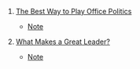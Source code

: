 1. [The Best Way to Play Office Politics](https://youtu.be/UGdRyPN3IRk)
    - [Note](./Note/The_Best_Way_to_Play_Office_Politics.md)

2. [What Makes a Great Leader?](https://youtu.be/ME5arjlSTGQ)
    - [Note](./Note/What_Makes_a_Great_Leader.md)